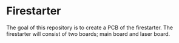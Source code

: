 # Firestarter

The goal of this repository is to create a PCB of the firestarter.
The firestarter will consist of two boards; main board and laser board.

